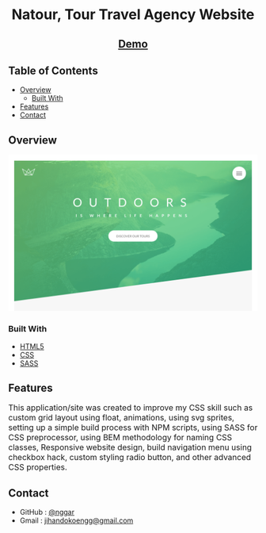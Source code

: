 
<h1 align="center">Natour, Tour Travel Agency Website</h1>

<div align="center">
  <h2>
    <a href="https://natour-snowy.vercel.app/" target="_blank">Demo</a>
  </h2>
</div>

<!-- TABLE OF CONTENTS -->

## Table of Contents

- [Overview](#overview)
  - [Built With](#built-with)
- [Features](#features)
- [Contact](#contact)

<!-- OVERVIEW -->

## Overview

![screenshot](natour-preview.png)

### Built With

- [HTML5](https://developer.mozilla.org/en-US/docs/Web/Guide/HTML/HTML5)
- [CSS](https://developer.mozilla.org/en-US/docs/Web/CSS)
- [SASS](https://sass-lang.com/)

## Features

<font size="3">This application/site was created to improve my CSS skill such as custom grid layout using float, animations, using svg sprites, setting up a simple build process with NPM scripts, using SASS for CSS preprocessor, using BEM methodology for naming CSS classes, Responsive website design, build navigation menu using checkbox hack, custom styling radio button, and other advanced CSS properties.</font>

## Contact

- GitHub : [@nggar](https://github.com/nggar)
- Gmail : jihandokoengg@gmail.com
